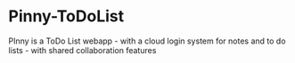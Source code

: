 # Pinny-ToDoList
PInny is a ToDo List webapp - with a cloud login system for notes and to do lists - with shared collaboration features
